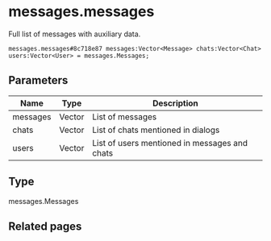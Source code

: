 # messages.messages
Full list of messages with auxiliary data.

```
messages.messages#8c718e87 messages:Vector<Message> chats:Vector<Chat> users:Vector<User> = messages.Messages;
```

## Parameters
| Name | Type | Description |
| ---- | :----: | ----------- |
| messages | Vector<Message> | List of messages |
| chats | Vector<Chat> | List of chats mentioned in dialogs |
| users | Vector<User> | List of users mentioned in messages and chats |


## Type
messages.Messages

## Related pages
